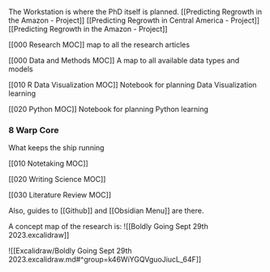 
The Workstation is where the PhD itself is planned.
[[Predicting Regrowth in the Amazon - Project]]
[[Predicting Regrowth in Central America - Project]]
[[Predicting Regrowth in the Amazon - Project]]


[[000 Research MOC]]
map to all the research articles

[[000 Data and Methods MOC]]
A map to all available data types and models

[[010 R Data Visualization MOC]]
Notebook for planning Data Visualization learning

[[020 Python MOC]]
Notebook for planning Python learning

### 8 Warp Core
What keeps the ship running

[[010 Notetaking MOC]]

[[020 Writing Science MOC]]

[[030 Literature Review MOC]]

Also, guides to [[Github]] and [[Obsidian Menu]] are there.

A concept map of the research is:
![[Boldly Going Sept 29th 2023.excalidraw]]


![[Excalidraw/Boldly Going Sept 29th 2023.excalidraw.md#^group=k46WiYGQVguoJiucL_64F]]